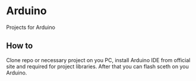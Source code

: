 # Arduino
Projects for Arduino
## How to
Clone repo or necessary project on you PC, install Arduino IDE from official site and required for project libraries. After that you can flash sceth on you Arduino.
